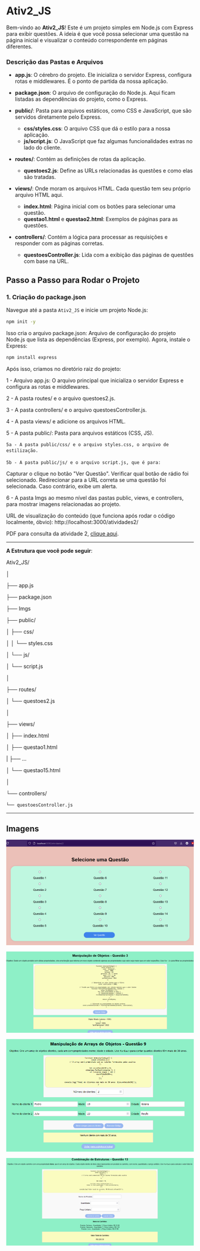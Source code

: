 # Ativ2_JS

Bem-vindo ao **Ativ2_JS**! Este é um projeto simples em Node.js com Express para exibir questões. A ideia é que você possa selecionar uma questão na página inicial e visualizar o conteúdo correspondente em páginas diferentes.


### Descrição das Pastas e Arquivos

- **app.js**: O cérebro do projeto. Ele inicializa o servidor Express, configura rotas e middlewares. É o ponto de partida da nossa aplicação.

- **package.json**: O arquivo de configuração do Node.js. Aqui ficam listadas as dependências do projeto, como o Express.

- **public/**: Pasta para arquivos estáticos, como CSS e JavaScript, que são servidos diretamente pelo Express.
  - **css/styles.css**: O arquivo CSS que dá o estilo para a nossa aplicação.
  - **js/script.js**: O JavaScript que faz algumas funcionalidades extras no lado do cliente.

- **routes/**: Contém as definições de rotas da aplicação.
  - **questoes2.js**: Define as URLs relacionadas às questões e como elas são tratadas.

- **views/**: Onde moram os arquivos HTML. Cada questão tem seu próprio arquivo HTML aqui.
  - **index.html**: Página inicial com os botões para selecionar uma questão.
  - **questao1.html** e **questao2.html**: Exemplos de páginas para as questões.

- **controllers/**: Contém a lógica para processar as requisições e responder com as páginas corretas.
  - **questoesController.js**: Lida com a exibição das páginas de questões com base na URL.

## Passo a Passo para Rodar o Projeto

### 1. Criação do package.json

Navegue até a pasta `Ativ2_JS` e inicie um projeto Node.js:

```bash
npm init -y
```

Isso cria o arquivo package.json: Arquivo de configuração do projeto Node.js que lista as dependências (Express, por exemplo). Agora, instale o Express:

```bash
npm install express
```

Após isso, criamos no diretório raiz do projeto:

1 - Arquivo app.js:
O arquivo principal que inicializa o servidor Express e configura as rotas e middlewares.

2 - A pasta routes/ e o arquivo questoes2.js.

3 - A pasta controllers/ e o arquivo questoesController.js.

4 - A pasta views/ e adicione os arquivos HTML.

5 - A pasta public/: Pasta para arquivos estáticos (CSS, JS). 

    5a - A pasta public/css/ e o arquivo styles.css, o arquivo de estilização.

    5b - A pasta public/js/ e o arquivo script.js, que é para:
Capturar o clique no botão "Ver Questão".
Verificar qual botão de rádio foi selecionado.
Redirecionar para a URL correta se uma questão foi selecionada. Caso contrário, exibe um alerta.

6 - A pasta Imgs ao mesmo nível das pastas public, views, e controllers, para mostrar imagens relacionadas ao projeto.

URL de visualização do conteúdo (que funciona após rodar o código localmente, óbvio): http://localhost:3000/atividades2/

PDF para consulta da atividade 2, [clique aqui](https://github.com/Ell-neto/projetos/blob/main/atividades_JS/Ativ2_JS/ativ2.pdf).

-------------------------------------------------------------------------------------------------
**A Estrutura que você pode seguir**:


Ativ2_JS/

│

├── app.js

├── package.json

├── Imgs

├── public/

│   ├── css/

│   │   └── styles.css

│   └── js/

│       └── script.js

│

├── routes/

│   └── questoes2.js

│

├── views/

│   ├── index.html

│   ├── questao1.html

|   ├── ...

│   └── questao15.html

│

└── controllers/

    └── questoesController.js

-------------------------------------------------------------------------------------------------

## Imagens

![Página inicial](Imgs/img1.png)

![Questão 3](Imgs/img2.png)

![Questão 9](Imgs/img3.png)

![Questão 13](Imgs/img4.png)
